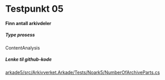 # Testpunkt 05
#### Finn antall arkivdeler

<Beskrivelse/>

##### Type prosess
ContentAnalysis

##### Lenke til github-kode
[arkade5/src/Arkivverket.Arkade/Tests/Noark5/NumberOfArchiveParts.cs](https://github.com/arkivverket/arkade5/blob/master/src/Arkivverket.Arkade/Tests/Noark5/NumberOfArchiveParts.cs)